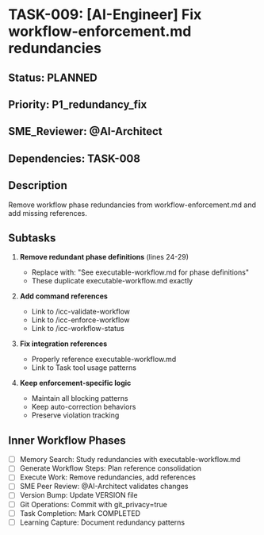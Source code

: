 # TASK-009: [AI-Engineer] Fix workflow-enforcement.md redundancies

## Status: PLANNED
## Priority: P1_redundancy_fix
## SME_Reviewer: @AI-Architect
## Dependencies: TASK-008

## Description
Remove workflow phase redundancies from workflow-enforcement.md and add missing references.

## Subtasks
1. **Remove redundant phase definitions** (lines 24-29)
   - Replace with: "See executable-workflow.md for phase definitions"
   - These duplicate executable-workflow.md exactly

2. **Add command references**
   - Link to /icc-validate-workflow
   - Link to /icc-enforce-workflow
   - Link to /icc-workflow-status

3. **Fix integration references**
   - Properly reference executable-workflow.md
   - Link to Task tool usage patterns

4. **Keep enforcement-specific logic**
   - Maintain all blocking patterns
   - Keep auto-correction behaviors
   - Preserve violation tracking

## Inner Workflow Phases
- [ ] Memory Search: Study redundancies with executable-workflow.md
- [ ] Generate Workflow Steps: Plan reference consolidation
- [ ] Execute Work: Remove redundancies, add references
- [ ] SME Peer Review: @AI-Architect validates changes
- [ ] Version Bump: Update VERSION file
- [ ] Git Operations: Commit with git_privacy=true
- [ ] Task Completion: Mark COMPLETED
- [ ] Learning Capture: Document redundancy patterns